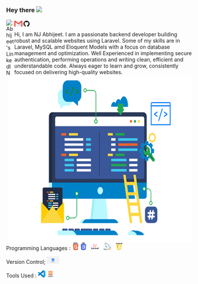 ### Hey there <img src="https://media.giphy.com/media/hvRJCLFzcasrR4ia7z/giphy.gif" width="25px">

<a href="https://www.linkedin.com/in/njabhijeet/">
  <img align="left" alt="Abhijeet's LinkedIN" width="22px" src="https://upload.wikimedia.org/wikipedia/commons/8/81/LinkedIn_icon.svg" />
</a>

<a href="abhijaya8@gmail.com">
  <img align="left" alt="Abhijeet's Gmail" width="22px" src="https://github.com/njanirudh/njanirudh/blob/master/assets/gmail.png" />
</a>

<a href="https://github.com/NJAbhijeet">
  <img align="left" alt="Abhijeet's Github" width="22px" src="https://github.com/njanirudh/njanirudh/blob/master/assets/github.png" />
</a>

 <img align="right" alt="GIF" src="https://github.com/NJAbhijeet/NJAbhijeet/blob/master/assets/Web_dev.gif" width="500" height="450" />

<br />

Hi, I am NJ Abhijeet.
I am a passionate backend developer building robust and scalable websites using Laravel. Some of my skills are in Laravel, MySQL amd Eloquent Models with a focus on database management and optimization. Well Experienced in implementing secure authentication, performing operations and writing clean, efficient and understandable code. Always eager to learn and grow, consistently focused on delivering high-quality websites. 

Programming Languages :
<code><img height="20" src="https://github.com/NJAbhijeet/NJAbhijeet/blob/master/assets/html.png" title="HTML"></code>
<code><img height="20" src="https://github.com/NJAbhijeet/NJAbhijeet/blob/master/assets/css.png" title="CSS"></code>
<code><img height="20" src="https://github.com/NJAbhijeet/NJAbhijeet/blob/master/assets/laravel.png" title="Laravel"></code>
<code><img height="20" src="https://github.com/NJAbhijeet/NJAbhijeet/blob/master/assets/mysql.png" title="MYSQL"></code>
<code><img height="20" src="https://github.com/NJAbhijeet/NJAbhijeet/blob/master/assets/Javascript.png" title="JS"></code>

Version Control;
<code><img height="20" src="https://github.com/NJAbhijeet/NJAbhijeet/blob/master/assets/bitbucket.png" title="BitBucket"></code>

Tools Used :
<code><img height="20" src="https://github.com/NJAbhijeet/NJAbhijeet/blob/master/assets/visual.png" title="VSC"></code>
<code><img height="20" src="https://github.com/NJAbhijeet/NJAbhijeet/blob/master/assets/xampp.png" title="Xampp"></code>
